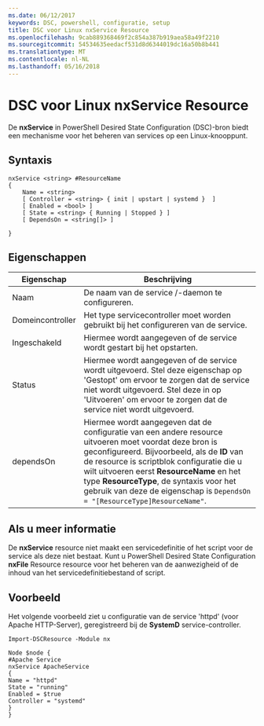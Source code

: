```yaml
---
ms.date: 06/12/2017
keywords: DSC, powershell, configuratie, setup
title: DSC voor Linux nxService Resource
ms.openlocfilehash: 9cab889368469f2c854a387b919aea58a49f2210
ms.sourcegitcommit: 54534635eedacf531d8d6344019dc16a50b8b441
ms.translationtype: MT
ms.contentlocale: nl-NL
ms.lasthandoff: 05/16/2018
---
```

# <a name="dsc-for-linux-nxservice-resource"></a>DSC voor Linux nxService Resource

De **nxService** in PowerShell Desired State Configuration (DSC)-bron biedt een mechanisme voor het beheren van services op een Linux-knooppunt.

## <a name="syntax"></a>Syntaxis

```
nxService <string> #ResourceName
{
    Name = <string>
    [ Controller = <string> { init | upstart | systemd }  ]
    [ Enabled = <bool> ]
    [ State = <string> { Running | Stopped } ]
    [ DependsOn = <string[]> ]

}
```

## <a name="properties"></a>Eigenschappen
|  Eigenschap |  Beschrijving |
|---|---|
| Naam| De naam van de service /-daemon te configureren.|
| Domeincontroller| Het type servicecontroller moet worden gebruikt bij het configureren van de service.|
| Ingeschakeld| Hiermee wordt aangegeven of de service wordt gestart bij het opstarten.|
| Status| Hiermee wordt aangegeven of de service wordt uitgevoerd. Stel deze eigenschap op 'Gestopt' om ervoor te zorgen dat de service niet wordt uitgevoerd. Stel deze in op 'Uitvoeren' om ervoor te zorgen dat de service niet wordt uitgevoerd.|
| dependsOn | Hiermee wordt aangegeven dat de configuratie van een andere resource uitvoeren moet voordat deze bron is geconfigureerd. Bijvoorbeeld, als de **ID** van de resource is scriptblok configuratie die u wilt uitvoeren eerst **ResourceName** en het type **ResourceType**, de syntaxis voor het gebruik van deze de eigenschap is `DependsOn = "[ResourceType]ResourceName"`.|


## <a name="additional-information"></a>Als u meer informatie

De **nxService** resource niet maakt een servicedefinitie of het script voor de service als deze niet bestaat. Kunt u PowerShell Desired State Configuration **nxFile** Resource resource voor het beheren van de aanwezigheid of de inhoud van het servicedefinitiebestand of script.

## <a name="example"></a>Voorbeeld

Het volgende voorbeeld ziet u configuratie van de service 'httpd' (voor Apache HTTP-Server), geregistreerd bij de **SystemD** service-controller.

```
Import-DSCResource -Module nx

Node $node {
#Apache Service
nxService ApacheService
{
Name = "httpd"
State = "running"
Enabled = $true
Controller = "systemd"
}
}
```